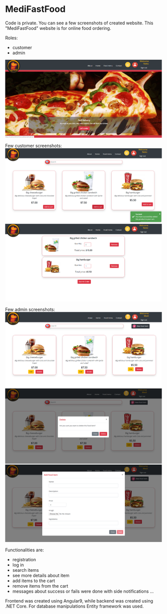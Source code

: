 # MediFastFood


Code is private. You can see a few screenshots of created website. This "MediFastFood" website is for online food ordering.

Roles:
- customer
- admin

![alt text](https://github.com/Dacili/MediiFastFood/blob/master/Home.PNG)

Few customer screenshots:
![alt text](https://github.com/Dacili/MediiFastFood/blob/master/AddToCart.PNG)
![alt text](https://github.com/Dacili/MediiFastFood/blob/master/Cart.PNG)

Few admin screenshots:
![alt text](https://github.com/Dacili/MediiFastFood/blob/master/FoodMenuAdmin.PNG)
![alt text](https://github.com/Dacili/MediiFastFood/blob/master/WarningPopUpDelete.PNG)
![alt text](https://github.com/Dacili/MediiFastFood/blob/master/AddFoodItem.PNG)


Functionalities are:
- registration
- log in
- search items
- see more details about item
- add items to the cart
- remove items from the cart
- messages about success or fails were done with side notifications
...

Frontend was created using Angular9, while backend was created using .NET Core. For database manipulations Entity framework was used.


